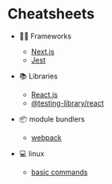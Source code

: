 # Cheatsheets

- 👨‍💻 Frameworks
  - [Next.js](./frameworks/nextjs.md)
  - [Jest](./frameworks/jest.md)
- 📚 Libraries
  - [React.js](./libraries/react/react.md)
  - [@testing-library/react](./libraries/react_testing_library/react_testing_library.md)

- 📦 module bundlers
  - [webpack](./bundlers/webpack.md)
- 💻 linux
  - [basic commands](./linux/basic_commands.md)
